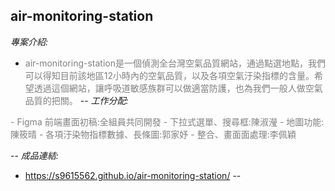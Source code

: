 ## air-monitoring-station

*專案介紹:*
- <font color=#808080>air-monitoring-station是一個偵測全台灣空氣品質網站，通過點選地點，我們可以得知目前該地區12小時內的空氣品質，以及各項空氣汙染指標的含量。希望透過這個網站，讓呼吸道敏感族群可以做適當防護，也為我們一般人做空氣品質的把關。</font>
--
*工作分配:*
<font color=#808080>
- Figma 前端畫面初稿:全組員共同開發
- 下拉式選單、搜尋框:陳淑瀅
- 地圖功能:陳筱晴
- 各項汙染物指標數據、長條圖:郭家妤
- 整合、畫面面處理:李佩穎
</font>

--
*成品連結:*  
- https://s9615562.github.io/air-monitoring-station/
--



